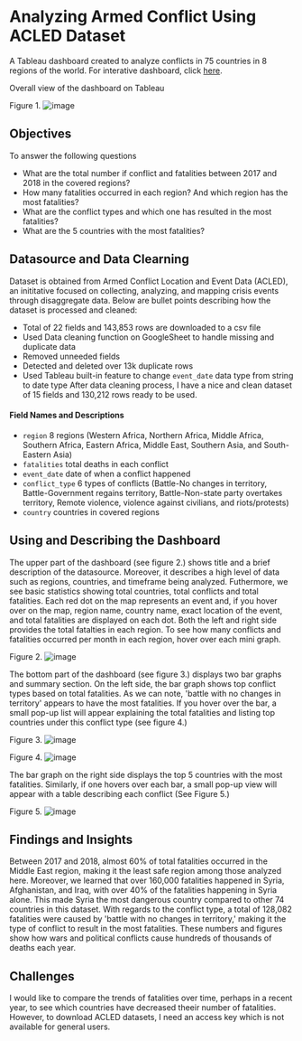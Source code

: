 # Analyzing Armed Conflict Using ACLED Dataset
A Tableau dashboard created to analyze conflicts in 75 countries in 8 regions of the world. For interative dashboard, click [here](https://public.tableau.com/app/profile/chamnan.suon/viz/DSDA2015DashboardPresentation/Dashboard2).

Overall view of the dashboard on Tableau

Figure 1.
![image](https://github.com/user-attachments/assets/48bdd715-d4d0-40be-bfe0-6ea7c645d50a)

## Objectives
To answer the following questions
- What are the total number if conflict and fatalities between 2017 and 2018 in the covered regions?
- How many fatalities occurred in each region? And which region has the most fatalities?
- What are the conflict types and which one has resulted in the most fatalities?
- What are the 5 countries with the most fatalities?

## Datasource and Data Clearning
Dataset is obtained from Armed Conflict Location and Event Data (ACLED), an inititative focused on collecting, analyzing, and mapping crisis events through disaggregate data. Below are bullet points describing how the dataset is processed and cleaned:
- Total of 22 fields and 143,853 rows are downloaded to a csv file
- Used Data cleaning function on GoogleSheet to handle missing and duplicate data
- Removed unneeded fields
- Detected and deleted over 13k duplicate rows
- Used Tableau built-in feature to change `event_date` data type from string to date type
After data cleaning process, I have a nice and clean dataset of 15 fields and 130,212 rows ready to be used.

#### Field Names and Descriptions
- `region` 8 regions (Western Africa, Northern Africa, Middle Africa, Southern Africa, Eastern Africa, Middle East, Southern Asia, and South-Eastern Asia)
- `fatalities` total deaths in each conflict
- `event_date` date of when a conflict happened
- `conflict_type` 6 types of conflicts (Battle-No changes in territory, Battle-Government regains territory, Battle-Non-state party overtakes territory, Remote violence, violence against civilians, and riots/protests)
- `country` countries in covered regions

## Using and Describing the Dashboard
The upper part of the dashboard (see figure 2.) shows title and a brief description of the datasource. Moreover, it describes a high level of data such as regions, countries, and timeframe being analyzed. Futhermore, we see basic statistics showing total countries, total conflicts and total fatalities. Each red dot on the map represents an event and, if you hover over on the map, region name, country name, exact location of the event, and total fatalities are displayed on each dot. Both the left and right side provides the total fatalties in each region. To see how many conflicts and fatalities occurred per month in each region, hover over each mini graph.

Figure 2.
![image](https://github.com/user-attachments/assets/734a5175-93a4-43a5-896b-29376e65e6e7)

The bottom part of the dashboard (see figure 3.) displays two bar graphs and summary section. On the left side, the bar graph shows top conflict types based on total fatalities. As we can note, 'battle with no changes in territory' appears to have the most fatalities. If you hover over the bar, a small pop-up list will appear explaining the total fatalities and listing top countries under this conflict type (see figure 4.)

Figure 3.
![image](https://github.com/user-attachments/assets/77bbfbbc-08ab-4963-9867-94104e665805)

Figure 4.
![image](https://github.com/user-attachments/assets/f69aa098-f1f3-4508-b13b-ff0385881065)

The bar graph on the right side displays the top 5 countries with the most fatalities. Similarly, if one hovers over each bar, a small pop-up view will appear with a table describing each conflict (See Figure 5.)

Figure 5.
![image](https://github.com/user-attachments/assets/8bcf4010-c614-4981-9c6e-3ec955cbf33c)


## Findings and Insights
Between 2017 and 2018, almost 60% of total fatalities occurred in the Middle East region, making it the least safe region among those analyzed here. Moreover, we learned that over 160,000 fatalities happened in Syria, Afghanistan, and Iraq, with over 40% of the fatalities happening in Syria alone. This made Syria the most dangerous country compared to other 74 countries in this dataset. With regards to the conflict type, a total of 128,082 fatalities were caused by 'battle with no changes in territory,' making it the type of conflict to result in the most fatalities. These numbers and figures show how wars and political conflicts cause hundreds of thousands of deaths each year.

## Challenges
I would like to compare the trends of fatalities over time, perhaps in a recent year, to see which countries have decreased theeir number of fatalities. However, to download ACLED datasets, I need an access key which is not available for general users.



